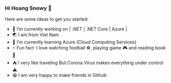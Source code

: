 ### Hi Hoang Snowy 👋

Here are some ideas to get you started:

- 🔭 I’m currently working on | .NET | .NET Core | Azure |
- 🌏 I am from Viet Nam
- 📘 I’m currently learning Azure (Cloud Computing Services)
- ⚡ Fun fact: I love watching football ⚽, playing game 🎮 and reading book 📖
- ⛺ I very like traveling But Corona Virus makes everything under control ⚠️
- 😁 I am very happy to make friends in Github

